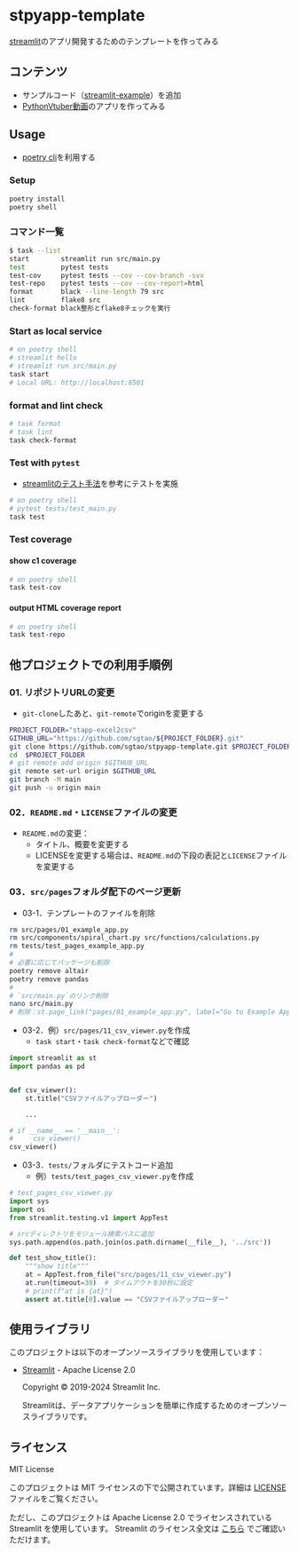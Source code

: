 # stpyapp-template
[streamlit](https://streamlit.io/)のアプリ開発するためのテンプレートを作ってみる

## コンテンツ
- サンプルコード（[streamlit-example](https://github.com/streamlit/streamlit-example)）を追加
- [PythonVtuber動画](https://www.youtube.com/watch?v=4nsTce1Oce8)のアプリを作ってみる

## Usage
- [poetry cli](https://cocoatomo.github.io/poetry-ja/cli/)を利用する

### Setup
```sh
poetry install
poetry shell
```

### コマンド一覧
```sh
$ task --list
start        streamlit run src/main.py
test         pytest tests
test-cov     pytest tests --cov --cov-branch -svx
test-repo    pytest tests --cov --cov-report=html
format       black --line-length 79 src
lint         flake8 src
check-format black整形とflake8チェックを実行
```

### Start as local service
```sh
# on poetry shell
# streamlit hello
# streamlit run src/main.py
task start
# Local URL: http://localhost:8501
```


### format and lint check
```sh
# task format
# task lint
task check-format
```


### Test with `pytest`
- [streamlitのテスト手法](https://docs.streamlit.io/develop/concepts/app-testing/get-started)を参考にテストを実施
```sh
# on poetry shell
# pytest tests/test_main.py
task test
```

### Test coverage

#### show c1 coverage
```sh
# on poetry shell
task test-cov
```

#### output HTML coverage report
```sh
# on poetry shell
task test-repo
```


## 他プロジェクトでの利用手順例
### 01. リポジトリURLの変更
- `git-clone`したあと、`git-remote`でoriginを変更する
```sh
PROJECT_FOLDER="stapp-excel2csv"
GITHUB_URL="https://github.com/sgtao/${PROJECT_FOLDER}.git"
git clone https://github.com/sgtao/stpyapp-template.git $PROJECT_FOLDER
cd  $PROJECT_FOLDER
# git remote add origin $GITHUB_URL
git remote set-url origin $GITHUB_URL
git branch -M main
git push -u origin main
```

### 02．`README.md`・`LICENSE`ファイルの変更
- `README.md`の変更：
  - タイトル、概要を変更する
  - LICENSEを変更する場合は、`README.md`の下段の表記と`LICENSE`ファイルを変更する

### 03．`src/pages`フォルダ配下のページ更新
- 03-1．テンプレートのファイルを削除
```sh
rm src/pages/01_example_app.py
rm src/components/spiral_chart.py src/functions/calculations.py
rm tests/test_pages_example_app.py
#
# 必要に応じてパッケージも削除
poetry remove altair
poetry remove pandas
#
# `src/main.py`のリンク削除
nano src/main.py
# 削除：st.page_link("pages/01_example_app.py", label="Go to Example App", icon="🚀")
```

- 03-2．例）`src/pages/11_csv_viewer.py`を作成
  - `task start`・`task check-format`などで確認
```py
import streamlit as st
import pandas as pd


def csv_viewer():
    st.title("CSVファイルアップローダー")

    ...

# if __name__ == '__main__':
#     csv_viewer()
csv_viewer()
```

- 03-3．`tests/`フォルダにテストコード追加
  * 例）`tests/test_pages_csv_viewer.py`を作成
```py
# test_pages_csv_viewer.py
import sys
import os
from streamlit.testing.v1 import AppTest

# srcディレクトリをモジュール検索パスに追加
sys.path.append(os.path.join(os.path.dirname(__file__), '../src'))

def test_show_title():
    """show title"""
    at = AppTest.from_file("src/pages/11_csv_viewer.py")
    at.run(timeout=30)  # タイムアウトを30秒に設定
    # print(f"at is {at}")
    assert at.title[0].value == "CSVファイルアップローダー"
```

## 使用ライブラリ

このプロジェクトは以下のオープンソースライブラリを使用しています：

- [Streamlit](https://streamlit.io/) - Apache License 2.0

  Copyright © 2019-2024 Streamlit Inc.

  Streamlitは、データアプリケーションを簡単に作成するためのオープンソースライブラリです。

## ライセンス
MIT License

このプロジェクトは MIT ライセンスの下で公開されています。詳細は [LICENSE](./LICENSE) ファイルをご覧ください。

ただし、このプロジェクトは Apache License 2.0 でライセンスされている Streamlit を使用しています。
Streamlit のライセンス全文は [こちら](https://github.com/streamlit/streamlit/blob/develop/LICENSE) でご確認いただけます。
